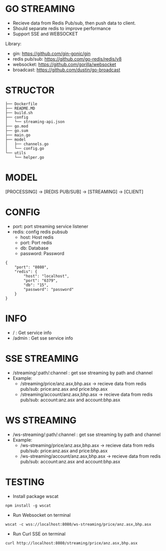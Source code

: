 # GO STREAMING
- Recieve data from Redis Pub/sub, then push data to client.
- Should separate redis to improve performance
- Support SSE and WEBSOCKET

Library:
- gin: https://github.com/gin-gonic/gin
- redis pub/sub: https://github.com/go-redis/redis/v8
- websocket: https://github.com/gorilla/websocket
- broadcast: https://github.com/dustin/go-broadcast

# STRUCTOR
```
├── Dockerfile
├── README.MD
├── build.sh
├── config
│   └── streaming-api.json
├── go.mod
├── go.sum
├── main.go
├── model
│   ├── channels.go
│   └── config.go
└── utils
    └── helper.go
```

# MODEL
[PROCESSING] -> [REDIS PUB/SUB] -> [STREAMING] -> [CLIENT]

# CONFIG
- port: port streaming service listener
- redis: config redis pubsub
    - host: Host redis
    - port: Port redis
    - db: Database
    - password: Password

```
{
    "port": "8080",
    "redis": {
        "host": "localhost",
        "port": "6379",
        "db": "15",
        "password": "password"
    }
}
```

# INFO
- / : Get service info
- /admin : Get sse service info

# SSE STREAMING
- /streaming/:path/:channel : get sse streaming by path and channel
- Example:
    - /streaming/price/anz.asx,bhp.asx -> recieve data from redis pub/sub: price:anz.asx and price:bhp.asx
    - /streaming/account/anz.asx,bhp.asx -> recieve data from redis pub/sub: account:anz.asx and account:bhp.asx

# WS STREAMING
- /ws-streaming/:path/:channel : get sse streaming by path and channel
- Example:
    - /ws-streaming/price/anz.asx,bhp.asx -> recieve data from redis pub/sub: price:anz.asx and price:bhp.asx
    - /ws-streaming/account/anz.asx,bhp.asx -> recieve data from redis pub/sub: account:anz.asx  and account:bhp.asx


# TESTING
- Install package wscat
```
npm install -g wscat
```
- Run Websocket on terminal
```
wscat -c wss://localhost:8080/ws-streaming/price/anz.asx,bhp.asx
```

- Run Curl SSE on terminal 
```
curl http://localhost:8080/streaming/price/anz.asx,bhp.asx
```